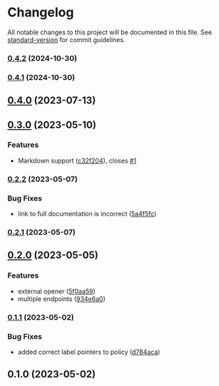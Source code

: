 # Changelog

All notable changes to this project will be documented in this file. See [standard-version](https://github.com/conventional-changelog/standard-version) for commit guidelines.

### [0.4.2](https://github.com/UpAssist/documentationreader/compare/0.4.0...0.4.2) (2024-10-30)

### [0.4.1](https://github.com/UpAssist/documentationreader/compare/0.4.0...0.4.1) (2024-10-30)

## [0.4.0](https://github.com/UpAssist/documentationreader/compare/0.3.0...0.4.0) (2023-07-13)

## [0.3.0](https://github.com/UpAssist/documentationreader/compare/0.2.2...0.3.0) (2023-05-10)


### Features

* Markdown support ([c32f204](https://github.com/UpAssist/documentationreader/commit/c32f2042185247699ebfbeaf77ba76b83ef0d127)), closes [#1](https://github.com/UpAssist/documentationreader/issues/1)

### [0.2.2](https://github.com/UpAssist/documentationreader/compare/0.2.1...0.2.2) (2023-05-07)


### Bug Fixes

* link to full documentation is incorrect ([5a4f5fc](https://github.com/UpAssist/documentationreader/commit/5a4f5fccff49b9e5debf20529a084ad83e7e529d))

### [0.2.1](https://github.com/UpAssist/documentationreader/compare/0.2.0...0.2.1) (2023-05-07)

## [0.2.0](https://github.com/UpAssist/documentationreader/compare/0.1.1...0.2.0) (2023-05-05)


### Features

* external opener ([5f0aa59](https://github.com/UpAssist/documentationreader/commit/5f0aa5951288a0eb0cf8ba9da82579a56c32525a))
* multiple endpoints ([934e6a0](https://github.com/UpAssist/documentationreader/commit/934e6a0132a7067a0b15695fb6155b153aaee7bb))

### [0.1.1](https://github.com/UpAssist/documentationreader/compare/0.1.0...0.1.1) (2023-05-02)


### Bug Fixes

* added correct label pointers to policy ([d784aca](https://github.com/UpAssist/documentationreader/commit/d784aca5db6dd9ee03bef5aab37c29b792dc059c))

## 0.1.0 (2023-05-02)
